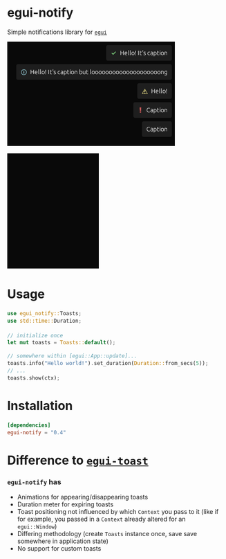 # egui-notify
Simple notifications library for [`egui`](https://github.com/emilk/egui)

![example_image](media/toasts_type.png)

![example_video](media/toasts_example_video.gif)
# Usage
```rust
use egui_notify::Toasts;
use std::time::Duration;

// initialize once
let mut toasts = Toasts::default();
```
```rust
// somewhere within [egui::App::update]...
toasts.info("Hello world!").set_duration(Duration::from_secs(5));
// ...
toasts.show(ctx);
```

# Installation
```toml
[dependencies]
egui-notify = "0.4"
```

# Difference to [`egui-toast`](https://github.com/urholaukkarinen/egui-toast)
###  `egui-notify` has
 - Animations for appearing/disappearing toasts
 - Duration meter for expiring toasts
 - Toast positioning not influenced by which `Context` you pass to it (like if for example, you passed in a `Context` already altered for an `egui::Window`)
 - Differing methodology (create `Toasts` instance once, save save somewhere in application state)
 - No support for custom toasts
